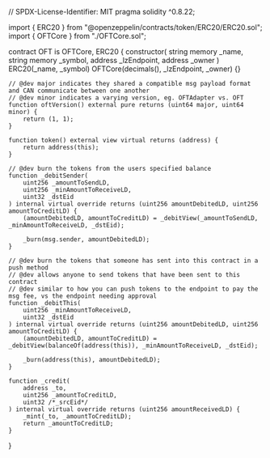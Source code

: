 // SPDX-License-Identifier: MIT
pragma solidity ^0.8.22;

import { ERC20 } from "@openzeppelin/contracts/token/ERC20/ERC20.sol";
import { OFTCore } from "./OFTCore.sol";

contract OFT is OFTCore, ERC20 {
    constructor(
        string memory _name,
        string memory _symbol,
        address _lzEndpoint,
        address _owner
    ) ERC20(_name, _symbol) OFTCore(decimals(), _lzEndpoint, _owner) {}

    // @dev major indicates they shared a compatible msg payload format and CAN communicate between one another
    // @dev minor indicates a varying version, eg. OFTAdapter vs. OFT
    function oftVersion() external pure returns (uint64 major, uint64 minor) {
        return (1, 1);
    }

    function token() external view virtual returns (address) {
        return address(this);
    }

    // @dev burn the tokens from the users specified balance
    function _debitSender(
        uint256 _amountToSendLD,
        uint256 _minAmountToReceiveLD,
        uint32 _dstEid
    ) internal virtual override returns (uint256 amountDebitedLD, uint256 amountToCreditLD) {
        (amountDebitedLD, amountToCreditLD) = _debitView(_amountToSendLD, _minAmountToReceiveLD, _dstEid);

        _burn(msg.sender, amountDebitedLD);
    }

    // @dev burn the tokens that someone has sent into this contract in a push method
    // @dev allows anyone to send tokens that have been sent to this contract
    // @dev similar to how you can push tokens to the endpoint to pay the msg fee, vs the endpoint needing approval
    function _debitThis(
        uint256 _minAmountToReceiveLD,
        uint32 _dstEid
    ) internal virtual override returns (uint256 amountDebitedLD, uint256 amountToCreditLD) {
        (amountDebitedLD, amountToCreditLD) = _debitView(balanceOf(address(this)), _minAmountToReceiveLD, _dstEid);

        _burn(address(this), amountDebitedLD);
    }

    function _credit(
        address _to,
        uint256 _amountToCreditLD,
        uint32 /*_srcEid*/
    ) internal virtual override returns (uint256 amountReceivedLD) {
        _mint(_to, _amountToCreditLD);
        return _amountToCreditLD;
    }
}
